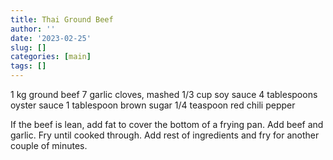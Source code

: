 ```yaml
---
title: Thai Ground Beef
author: ''
date: '2023-02-25'
slug: []
categories: [main]
tags: []
---
```


1 kg ground beef
7 garlic cloves, mashed
1/3 cup soy sauce
4 tablespoons oyster sauce
1 tablespoon brown sugar
1/4 teaspoon red chili pepper 

If the beef is lean, add fat to cover the bottom of a frying pan. Add beef and garlic. Fry until cooked through. Add rest of ingredients and fry for another couple of minutes.